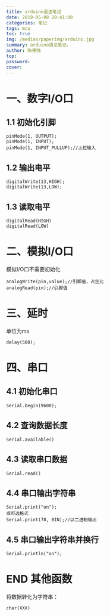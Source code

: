 ```yaml
---
title: arduino语法笔记
date: 2019-05-08 20:41:00
categories: 笔记
tags: mcu
toc: true
img: /medias/paperimg/arduino.jpg
summary: arduino语法笔记。
author: 陈德强
top: 
password: 
cover: 
---
```


# 一、数字I/O口

## 1.1 初始化引脚
```
pinMode(1, OUTPUT);
pinMode(1, INPUT);
pinMode(1, INPUT_PULLUP);//上拉输入
```
## 1.2 输出电平
```
digitalWrite(13,HIGH);
digitalWrite(13,LOW);
```
## 1.3 读取电平
```
digitalRead(HIGH)
digitalRead(LOW)
```
# 二、模拟I/O口
模拟I/O口不需要初始化
```
analogWrite(pin,value);//引脚值，占空比
analogRead(pin);//引脚值
```

# 三、延时
单位为ms
```
delay(500);
```

# 四、串口
## 4.1 初始化串口
```
Serial.begin(9600);
```
## 4.2 查询数据长度
```
Serial.available()
```
## 4.3 读取串口数据
```
Serial.read()
```
## 4.4 串口输出字符串
```
Serial.print("on");
或可选格式
Serial.print(78, BIN);//以二进制输出
```
## 4.5 串口输出字符串并换行
```
Serial.println("on");
```

# END 其他函数
将数据转化为字符串：
```
char(XXX)
```












